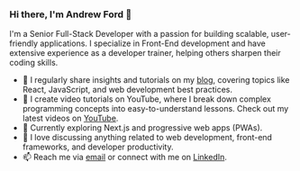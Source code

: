 ### Hi there, I'm Andrew Ford 👋

I'm a Senior Full-Stack Developer with a passion for building scalable, user-friendly applications. I specialize in Front-End development and have extensive experience as a developer trainer, helping others sharpen their coding skills.

- 🔭 I regularly share insights and tutorials on my [blog](https://andrewford.co.nz), covering topics like React, JavaScript, and web development best practices.
- 🎥 I create video tutorials on YouTube, where I break down complex programming concepts into easy-to-understand lessons. Check out my latest videos on [YouTube](https://www.youtube.com/@CodeWithAndrewFord).
- 🌱 Currently exploring Next.js and progressive web apps (PWAs).
- 💬 I love discussing anything related to web development, front-end frameworks, and developer productivity.
- 📫 Reach me via [email](mailto:me@andrewford.co.nz) or connect with me on [LinkedIn](https://www.linkedin.com/in/andrewjamesford/).
